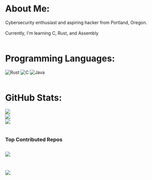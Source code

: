 # About Me:
Cybersecurity enthusiast and aspiring hacker from Portland, Oregon.<br><br>Currently, I'm learning C, Rust, and Assembly
<br><br>


# Programming Languages:
![Rust](https://img.shields.io/badge/rust-%23000000.svg?style=for-the-badge&logo=rust&logoColor=white) ![C](https://img.shields.io/badge/c-%2300599C.svg?style=for-the-badge&logo=c&logoColor=white) ![Java](https://img.shields.io/badge/java-%23ED8B00.svg?style=for-the-badge&logo=openjdk&logoColor=white)
<br><br>
# GitHub Stats:
![](https://github-readme-stats.vercel.app/api?username=stoatsec&theme=codeSTACKr&hide_border=false&include_all_commits=false&count_private=false)<br/>
![](https://github-readme-streak-stats.herokuapp.com/?user=stoatsec&theme=codeSTACKr&hide_border=false)<br/>
![](https://github-readme-stats.vercel.app/api/top-langs/?username=stoatsec&theme=codeSTACKr&hide_border=false&include_all_commits=false&count_private=false&layout=compact)
<br><br>
### Top Contributed Repos
![](https://github-contributor-stats.vercel.app/api?username=stoatsec&limit=5&theme=codeSTACKr&combine_all_yearly_contributions=true)
<br><br>
---
[![](https://visitcount.itsvg.in/api?id=stoatsec&icon=1&color=2)](https://visitcount.itsvg.in)

<!-- Proudly created with GPRM ( https://gprm.itsvg.in ) -->
